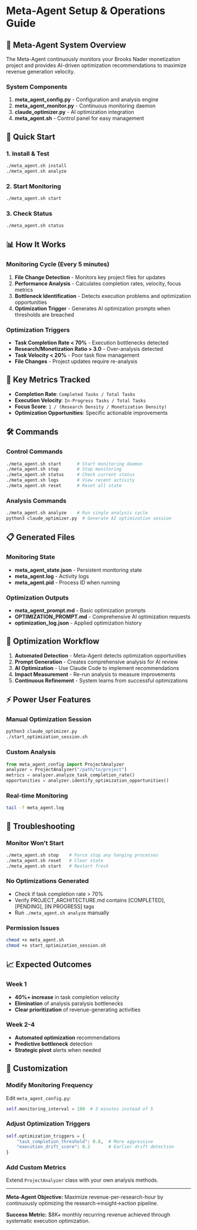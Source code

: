 # Meta-Agent Setup & Operations Guide

## 🤖 Meta-Agent System Overview

The Meta-Agent continuously monitors your Brooks Nader monetization project and provides AI-driven optimization recommendations to maximize revenue generation velocity.

### System Components

1. **meta_agent_config.py** - Configuration and analysis engine
2. **meta_agent_monitor.py** - Continuous monitoring daemon  
3. **claude_optimizer.py** - AI optimization integration
4. **meta_agent.sh** - Control panel for easy management

## 🚀 Quick Start

### 1. Install & Test
```bash
./meta_agent.sh install
./meta_agent.sh analyze
```

### 2. Start Monitoring
```bash
./meta_agent.sh start
```

### 3. Check Status
```bash
./meta_agent.sh status
```

## 📊 How It Works

### Monitoring Cycle (Every 5 minutes)
1. **File Change Detection** - Monitors key project files for updates
2. **Performance Analysis** - Calculates completion rates, velocity, focus metrics
3. **Bottleneck Identification** - Detects execution problems and optimization opportunities
4. **Optimization Trigger** - Generates AI optimization prompts when thresholds are breached

### Optimization Triggers
- **Task Completion Rate < 70%** - Execution bottlenecks detected
- **Research/Monetization Ratio > 3.0** - Over-analysis detected  
- **Task Velocity < 20%** - Poor task flow management
- **File Changes** - Project updates require re-analysis

## 🎯 Key Metrics Tracked

- **Completion Rate**: `Completed Tasks / Total Tasks`
- **Execution Velocity**: `In-Progress Tasks / Total Tasks`  
- **Focus Score**: `1 / (Research Density / Monetization Density)`
- **Optimization Opportunities**: Specific actionable improvements

## 🛠️ Commands

### Control Commands
```bash
./meta_agent.sh start      # Start monitoring daemon
./meta_agent.sh stop       # Stop monitoring
./meta_agent.sh status     # Check current status
./meta_agent.sh logs       # View recent activity
./meta_agent.sh reset      # Reset all state
```

### Analysis Commands  
```bash
./meta_agent.sh analyze    # Run single analysis cycle
python3 claude_optimizer.py  # Generate AI optimization session
```

## 📋 Generated Files

### Monitoring State
- **meta_agent_state.json** - Persistent monitoring state
- **meta_agent.log** - Activity logs
- **meta_agent.pid** - Process ID when running

### Optimization Outputs
- **meta_agent_prompt.md** - Basic optimization prompts
- **OPTIMIZATION_PROMPT.md** - Comprehensive AI optimization requests
- **optimization_log.json** - Applied optimization history

## 🎯 Optimization Workflow

1. **Automated Detection** - Meta-Agent detects optimization opportunities
2. **Prompt Generation** - Creates comprehensive analysis for AI review
3. **AI Optimization** - Use Claude Code to implement recommendations
4. **Impact Measurement** - Re-run analysis to measure improvements
5. **Continuous Refinement** - System learns from successful optimizations

## ⚡ Power User Features

### Manual Optimization Session
```bash
python3 claude_optimizer.py
./start_optimization_session.sh
```

### Custom Analysis
```python
from meta_agent_config import ProjectAnalyzer
analyzer = ProjectAnalyzer("/path/to/project")
metrics = analyzer.analyze_task_completion_rate()
opportunities = analyzer.identify_optimization_opportunities()
```

### Real-time Monitoring
```bash
tail -f meta_agent.log
```

## 🚨 Troubleshooting

### Monitor Won't Start
```bash
./meta_agent.sh stop    # Force stop any hanging processes
./meta_agent.sh reset   # Clear state
./meta_agent.sh start   # Restart fresh
```

### No Optimizations Generated
- Check if task completion rate > 70%
- Verify PROJECT_ARCHITECTURE.md contains [COMPLETED], [PENDING], [IN PROGRESS] tags
- Run `./meta_agent.sh analyze` manually

### Permission Issues
```bash
chmod +x meta_agent.sh
chmod +x start_optimization_session.sh
```

## 📈 Expected Outcomes

### Week 1
- **40%+ increase** in task completion velocity
- **Elimination** of analysis paralysis bottlenecks
- **Clear prioritization** of revenue-generating activities

### Week 2-4  
- **Automated optimization** recommendations
- **Predictive bottleneck** detection
- **Strategic pivot** alerts when needed

## 🔧 Customization

### Modify Monitoring Frequency
Edit `meta_agent_config.py`:
```python
self.monitoring_interval = 180  # 3 minutes instead of 5
```

### Adjust Optimization Triggers
```python
self.optimization_triggers = {
    "task_completion_threshold": 0.8,  # More aggressive
    "execution_drift_score": 0.2       # Earlier drift detection
}
```

### Add Custom Metrics
Extend `ProjectAnalyzer` class with your own analysis methods.

---

**Meta-Agent Objective:** Maximize revenue-per-research-hour by continuously optimizing the research→insight→action pipeline.

**Success Metric:** $8K+ monthly recurring revenue achieved through systematic execution optimization.
